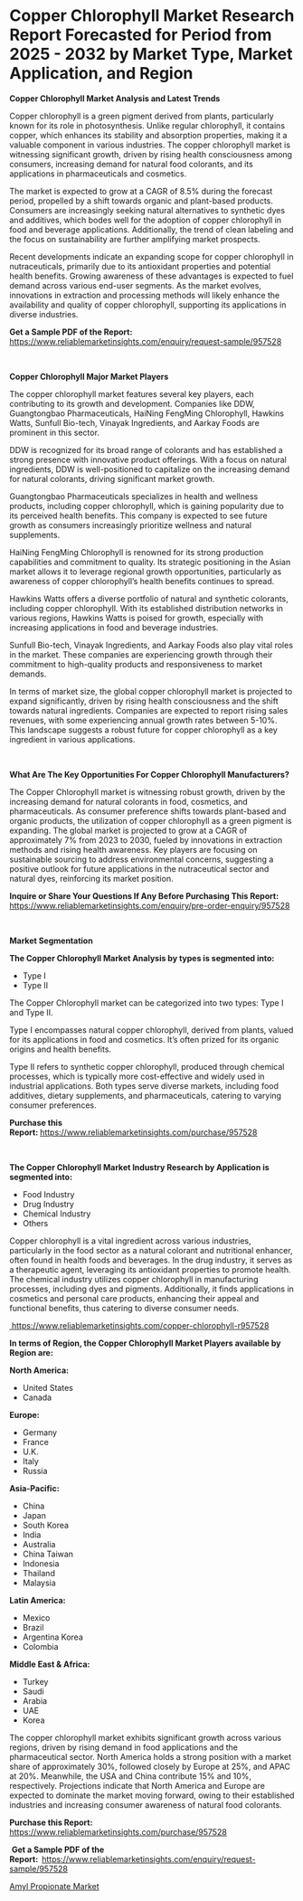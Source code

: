 <p><h1>Copper Chlorophyll Market Research Report Forecasted for Period from 2025 -  2032 by Market Type, Market Application, and Region</h1></p><p><strong>Copper Chlorophyll Market Analysis and Latest Trends</strong></p>
<p><p>Copper chlorophyll is a green pigment derived from plants, particularly known for its role in photosynthesis. Unlike regular chlorophyll, it contains copper, which enhances its stability and absorption properties, making it a valuable component in various industries. The copper chlorophyll market is witnessing significant growth, driven by rising health consciousness among consumers, increasing demand for natural food colorants, and its applications in pharmaceuticals and cosmetics.</p><p>The market is expected to grow at a CAGR of 8.5% during the forecast period, propelled by a shift towards organic and plant-based products. Consumers are increasingly seeking natural alternatives to synthetic dyes and additives, which bodes well for the adoption of copper chlorophyll in food and beverage applications. Additionally, the trend of clean labeling and the focus on sustainability are further amplifying market prospects.</p><p>Recent developments indicate an expanding scope for copper chlorophyll in nutraceuticals, primarily due to its antioxidant properties and potential health benefits. Growing awareness of these advantages is expected to fuel demand across various end-user segments. As the market evolves, innovations in extraction and processing methods will likely enhance the availability and quality of copper chlorophyll, supporting its applications in diverse industries.</p></p>
<p><strong>Get a Sample PDF of the Report:&nbsp;</strong> <a href="https://www.reliablemarketinsights.com/enquiry/request-sample/957528?utm_campaign=2138&utm_medium=2&utm_source=Github&utm_content=ia&utm_term=30012025&utm_id=copper-chlorophyll">https://www.reliablemarketinsights.com/enquiry/request-sample/957528</a></p>
<p>&nbsp;</p>
<p><strong>Copper Chlorophyll Major Market Players</strong></p>
<p><p>The copper chlorophyll market features several key players, each contributing to its growth and development. Companies like DDW, Guangtongbao Pharmaceuticals, HaiNing FengMing Chlorophyll, Hawkins Watts, Sunfull Bio-tech, Vinayak Ingredients, and Aarkay Foods are prominent in this sector.</p><p>DDW is recognized for its broad range of colorants and has established a strong presence with innovative product offerings. With a focus on natural ingredients, DDW is well-positioned to capitalize on the increasing demand for natural colorants, driving significant market growth.</p><p>Guangtongbao Pharmaceuticals specializes in health and wellness products, including copper chlorophyll, which is gaining popularity due to its perceived health benefits. This company is expected to see future growth as consumers increasingly prioritize wellness and natural supplements.</p><p>HaiNing FengMing Chlorophyll is renowned for its strong production capabilities and commitment to quality. Its strategic positioning in the Asian market allows it to leverage regional growth opportunities, particularly as awareness of copper chlorophyll’s health benefits continues to spread.</p><p>Hawkins Watts offers a diverse portfolio of natural and synthetic colorants, including copper chlorophyll. With its established distribution networks in various regions, Hawkins Watts is poised for growth, especially with increasing applications in food and beverage industries.</p><p>Sunfull Bio-tech, Vinayak Ingredients, and Aarkay Foods also play vital roles in the market. These companies are experiencing growth through their commitment to high-quality products and responsiveness to market demands.</p><p>In terms of market size, the global copper chlorophyll market is projected to expand significantly, driven by rising health consciousness and the shift towards natural ingredients. Companies are expected to report rising sales revenues, with some experiencing annual growth rates between 5-10%. This landscape suggests a robust future for copper chlorophyll as a key ingredient in various applications.</p></p>
<p>&nbsp;</p>
<p><strong>What Are The Key Opportunities For Copper Chlorophyll Manufacturers?</strong></p>
<p><p>The Copper Chlorophyll market is witnessing robust growth, driven by the increasing demand for natural colorants in food, cosmetics, and pharmaceuticals. As consumer preference shifts towards plant-based and organic products, the utilization of copper chlorophyll as a green pigment is expanding. The global market is projected to grow at a CAGR of approximately 7% from 2023 to 2030, fueled by innovations in extraction methods and rising health awareness. Key players are focusing on sustainable sourcing to address environmental concerns, suggesting a positive outlook for future applications in the nutraceutical sector and natural dyes, reinforcing its market position.</p></p>
<p><strong>Inquire or Share Your Questions If Any Before Purchasing This Report:</strong> <a href="https://www.reliablemarketinsights.com/enquiry/pre-order-enquiry/957528?utm_campaign=2138&utm_medium=2&utm_source=Github&utm_content=ia&utm_term=30012025&utm_id=copper-chlorophyll">https://www.reliablemarketinsights.com/enquiry/pre-order-enquiry/957528</a></p>
<p>&nbsp;</p>
<p><strong>Market Segmentation</strong></p>
<p><strong>The Copper Chlorophyll Market Analysis by types is segmented into:</strong></p>
<p><ul><li>Type I</li><li>Type II</li></ul></p>
<p><p>The Copper Chlorophyll market can be categorized into two types: Type I and Type II. </p><p>Type I encompasses natural copper chlorophyll, derived from plants, valued for its applications in food and cosmetics. It’s often prized for its organic origins and health benefits. </p><p>Type II refers to synthetic copper chlorophyll, produced through chemical processes, which is typically more cost-effective and widely used in industrial applications. Both types serve diverse markets, including food additives, dietary supplements, and pharmaceuticals, catering to varying consumer preferences.</p></p>
<p><strong>Purchase this Report:&nbsp;</strong><a href="https://www.reliablemarketinsights.com/purchase/957528?utm_campaign=2138&utm_medium=2&utm_source=Github&utm_content=ia&utm_term=30012025&utm_id=copper-chlorophyll">https://www.reliablemarketinsights.com/purchase/957528</a></p>
<p>&nbsp;</p>
<p><strong>The Copper Chlorophyll Market Industry Research by Application is segmented into:</strong></p>
<p><ul><li>Food Industry</li><li>Drug Industry</li><li>Chemical Industry</li><li>Others</li></ul></p>
<p><p>Copper chlorophyll is a vital ingredient across various industries, particularly in the food sector as a natural colorant and nutritional enhancer, often found in health foods and beverages. In the drug industry, it serves as a therapeutic agent, leveraging its antioxidant properties to promote health. The chemical industry utilizes copper chlorophyll in manufacturing processes, including dyes and pigments. Additionally, it finds applications in cosmetics and personal care products, enhancing their appeal and functional benefits, thus catering to diverse consumer needs.</p></p>
<p><a href="https://www.reliablemarketinsights.com/copper-chlorophyll-r957528?utm_campaign=2138&utm_medium=2&utm_source=Github&utm_content=ia&utm_term=30012025&utm_id=copper-chlorophyll">&nbsp;https://www.reliablemarketinsights.com/copper-chlorophyll-r957528</a></p>
<p><strong>In terms of Region, the Copper Chlorophyll Market Players available by Region are:</strong></p>
<p>
    <p> <strong> North America: </strong>
        <ul>
            <li>United States</li>
            <li>Canada</li>
        </ul>
        </p> 
    <p> <strong> Europe: </strong>
        <ul>
            <li>Germany</li>
            <li>France</li>
            <li>U.K.</li>
            <li>Italy</li>
            <li>Russia</li>
        </ul>
        </p> 
    <p> <strong> Asia-Pacific: </strong>
        <ul>
            <li>China</li>
            <li>Japan</li>
            <li>South Korea</li>
            <li>India</li>
            <li>Australia</li>
            <li>China Taiwan</li>
            <li>Indonesia</li>
            <li>Thailand</li>
            <li>Malaysia</li>
        </ul>
        </p> 
    <p> <strong> Latin America: </strong>
        <ul>
            <li>Mexico</li>
            <li>Brazil</li>
            <li>Argentina Korea</li>
            <li>Colombia</li>
        </ul>
        </p> 
    <p> <strong> Middle East & Africa: </strong>
        <ul>
            <li>Turkey</li>
            <li>Saudi</li>
            <li>Arabia</li>
            <li>UAE</li>
            <li>Korea</li>
        </ul>
    </p>
    </p>
<p><p>The copper chlorophyll market exhibits significant growth across various regions, driven by rising demand in food applications and the pharmaceutical sector. North America holds a strong position with a market share of approximately 30%, followed closely by Europe at 25%, and APAC at 20%. Meanwhile, the USA and China contribute 15% and 10%, respectively. Projections indicate that North America and Europe are expected to dominate the market moving forward, owing to their established industries and increasing consumer awareness of natural food colorants.</p></p>
<p><strong>Purchase this Report: </strong><a href="https://www.reliablemarketinsights.com/purchase/957528?utm_campaign=2138&utm_medium=2&utm_source=Github&utm_content=ia&utm_term=30012025&utm_id=copper-chlorophyll">https://www.reliablemarketinsights.com/purchase/957528</a></p>
<p>&nbsp;<strong>Get a Sample PDF of the Report:&nbsp;&nbsp;</strong><a href="https://www.reliablemarketinsights.com/enquiry/request-sample/957528?utm_campaign=2138&utm_medium=2&utm_source=Github&utm_content=ia&utm_term=30012025&utm_id=copper-chlorophyll">https://www.reliablemarketinsights.com/enquiry/request-sample/957528</a></p>
<p><strong></strong></p>
<p><p><a href="https://github.com/sofayahoo2023/Market-Research-Report-List-6/blob/main/amyl-propionate-market.md?utm_campaign=2138&utm_medium=2&utm_source=Github&utm_content=ia&utm_term=30012025&utm_id=copper-chlorophyll">Amyl Propionate Market</a></p></p>